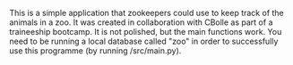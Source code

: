 This is a simple application that zookeepers could use to keep track of the animals in a zoo. It was created in collaboration with CBolle as part of a traineeship bootcamp. It is not polished, but the main functions work. You need to be running a local database called "zoo" in order to successfully use this programme (by running /src/main.py).
